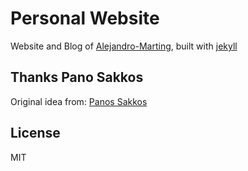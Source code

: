 # Personal Website

Website and Blog of [Alejandro-Marting](https://Alejandro-Marting.github.io), built with [jekyll](jekyllrb.com)

## Thanks Pano Sakkos

Original idea from: [Panos Sakkos](http://panossakkos.github.io)

## License

MIT

